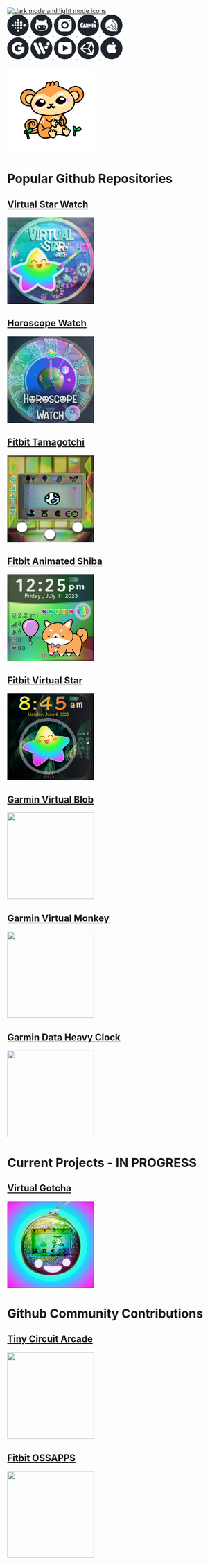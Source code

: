 

 </a>
<a href="https://www.linkedin.com/in/sarah-bass-a22465268/">
<picture>
  <source media="(prefers-color-scheme: dark)" srcset="https://github.com/SarahBass/SarahBass/assets/69780815/8c10c7c2-289b-4fb0-a1c5-028f4bd44d4e" width="275" height="100">
  <source media="(prefers-color-scheme: light)" srcset="https://github.com/SarahBass/Android-PlayStore-Icons/blob/main/GGSignature.png" width="275" height="100">
  <img alt="dark mode and light mode icons" src="https://github.com/SarahBass/SarahBass/assets/69780815/8c10c7c2-289b-4fb0-a1c5-028f4bd44d4e" width="275" height="100" >
</picture>
 </a>

</br>




<a href="https://gallery.fitbit.com/developer/850971bc-7265-471f-81f9-608d179f4ddd">
<picture>
  <source media="(prefers-color-scheme: dark)" srcset="https://sarahbass.github.io/images/facebook2x.png" width="50" height="50">
  <source media="(prefers-color-scheme: light)" srcset="https://github.com/SarahBass/Android-PlayStore-Icons/blob/main/GGFitbit.png" width="50" height="50">
  <img alt="dark mode and light mode icons" src="https://github.com/SarahBass/Android-PlayStore-Icons/blob/main/GGFitbit.png" width="50" height="50" >
</picture>
 </a>
<a href="https://github.com/SarahBass?tab=repositories">
<picture>
  <source media="(prefers-color-scheme: dark)" srcset="https://sarahbass.github.io/images/twitter2x.png" width="50" height="50">
  <source media="(prefers-color-scheme: light)" srcset="https://github.com/SarahBass/Android-PlayStore-Icons/blob/main/GGgithub.png" width="50" height="50">
  <img alt="dark mode and light mode icons" src="https://github.com/SarahBass/Android-PlayStore-Icons/blob/main/GGgithub.png" width="50" height="50" >
</picture>
 </a>
<a href="https://www.instagram.com/virtualpetstar/">
<picture>
  <source media="(prefers-color-scheme: dark)" srcset="https://sarahbass.github.io/images/instagram2x.png" width="50" height="50">
  <source media="(prefers-color-scheme: light)" srcset="https://github.com/SarahBass/Android-PlayStore-Icons/blob/main/GGInsta.png" width="50" height="50">
  <img alt="dark mode and light mode icons" src="https://github.com/SarahBass/Android-PlayStore-Icons/blob/main/GGInsta.png" width="50" height="50" >
</picture>
 </a>
<a href="https://apps.garmin.com/en-US/developer/f94e72b2-1bb1-4ad4-80ef-a1d38cd49c2c/apps">
<picture>
  <source media="(prefers-color-scheme: dark)" srcset="https://sarahbass.github.io/images/garminicon.png" width="50" height="50">
  <source media="(prefers-color-scheme: light)" srcset="https://github.com/SarahBass/Android-PlayStore-Icons/blob/main/GGGarmin.png" width="50" height="50">
  <img alt="dark mode and light mode icons" src="https://github.com/SarahBass/Android-PlayStore-Icons/blob/main/GGGarmin.png" width="50" height="50" >
</picture>
 </a>
<a href="https://arcade.thumby.us/">
<picture>
  <source media="(prefers-color-scheme: dark)" srcset="https://sarahbass.github.io/images/tinycircuitslogo.png" width="50" height="50">
  <source media="(prefers-color-scheme: light)" srcset="https://github.com/SarahBass/Android-PlayStore-Icons/blob/main/GGtiny.png" width="50" height="50">
  <img alt="dark mode and light mode icons" src="https://github.com/SarahBass/Android-PlayStore-Icons/blob/main/GGtiny.png" width="50" height="50" >
</picture>
 </a>

</br>

<a href="https://play.google.com/store/apps/dev?id=8905289373249083173">
<picture>
  <source media="(prefers-color-scheme: dark)" srcset="https://sarahbass.github.io/images/googleicon.png" width="50" height="50">
  <source media="(prefers-color-scheme: light)" srcset="https://github.com/SarahBass/Android-PlayStore-Icons/blob/main/GGGoogle.png" width="50" height="50">
  <img alt="dark mode and light mode icons" src="https://github.com/SarahBass/Android-PlayStore-Icons/blob/main/GGGoogle.png" width="50" height="50" >
</picture>
 </a>
<a href="https://play.google.com/store/apps/details?id=com.academy.testwatch3">
<picture>
  <source media="(prefers-color-scheme: dark)" srcset="https://github.com/SarahBass/SarahBass.github.io/blob/main/images/wearosicon.png" width="50" height="50">
  <source media="(prefers-color-scheme: light)" srcset="https://github.com/SarahBass/Android-PlayStore-Icons/blob/main/GGWearOS.png" width="50" height="50">
  <img alt="dark mode and light mode icons" src="https://github.com/SarahBass/Android-PlayStore-Icons/blob/main/GGWearOS.png" width="50" height="50" >
</picture>
 </a>
<a href="https://www.youtube.com/@sarahbass30/videos">
<picture>
  <source media="(prefers-color-scheme: dark)" srcset="https://github.com/SarahBass/SarahBass.github.io/blob/main/images/youtube.png" width="50" height="50">
  <source media="(prefers-color-scheme: light)" srcset="https://github.com/SarahBass/Android-PlayStore-Icons/blob/main/GGYoutube.png" width="50" height="50">
  <img alt="dark mode and light mode icons" src="https://github.com/SarahBass/Android-PlayStore-Icons/blob/main/GGYoutube.png" width="50" height="50" >
</picture>
 </a>
 <a href="https://learn.unity.com/u/sarahbass?tab=profile">
<picture>
  <source media="(prefers-color-scheme: dark)" srcset="https://github.com/SarahBass/SarahBass.github.io/blob/main/images/unityicon.png" width="50" height="50">
  <source media="(prefers-color-scheme: light)" srcset="https://github.com/SarahBass/Android-PlayStore-Icons/blob/main/GGUnity.png" width="50" height="50">
  <img alt="dark mode and light mode icons" src="https://github.com/SarahBass/Android-PlayStore-Icons/blob/main/GGUnity.png" width="50" height="50" >
</picture>
 </a>
 <a href="https://appstoreconnect.apple.com/apps">
<picture>
  <source media="(prefers-color-scheme: dark)" srcset="https://github.com/SarahBass/SarahBass.github.io/blob/main/images/appleicon.png" width="50" height="50">
  <source media="(prefers-color-scheme: light)" srcset="https://github.com/SarahBass/Android-PlayStore-Icons/blob/main/GGApple.png" width="50" height="50">
  <img alt="dark mode and light mode icons" src="https://github.com/SarahBass/Android-PlayStore-Icons/blob/main/GGApple.png" width="50" height="50" >
</picture>
 </a>

![Alt text](https://github.com/SarahBass/VirtualPetMonkey/blob/main/animatedmonkeygif.png )



# Popular Github Repositories 

## [Virtual Star Watch](https://play.google.com/store/apps/details?id=com.academy.testwatch3)

[<img src="https://github.com/SarahBass/Android-PlayStore-Icons/blob/main/VSWatchIcon.png" width="200" height="200">](https://github.com/SarahBass/WearOS-Animated-Star-Watch)


## [Horoscope Watch](https://github.com/SarahBass/HoroscopeWatchAndroid/blob/main/README.md)

[<img src="https://github.com/SarahBass/Android-PlayStore-Icons/blob/main/HoroscopeWatch.png" width="200" height="200">](https://github.com/SarahBass/HoroscopeWatchAndroid/blob/main/README.md)

## [Fitbit Tamagotchi](https://gallery.fitbit.com/details/53f8ef1e-9c56-4699-8972-6f788f1710d1)

[<img src="https://github.com/SarahBass/Virtual-Pet-APP/raw/main/promo/Versa3_336_pixel_2%209.png" width="200" height="200">](https://github.com/SarahBass/Virtual-Pet-APP)

## [Fitbit Animated Shiba](https://gallery.fitbit.com/details/6e255398-2919-4268-9ee5-a7674c3e4637)

[<img src="https://github.com/SarahBass/VirtualPetShiba/raw/main/promo/Untitled_49%206.png" width="200" height="200">](https://github.com/SarahBass/VirtualPetShiba)

## [Fitbit Virtual Star](https://github.com/SarahBass/Season-Star-Pet-Fitbit-Clockface)

[<img src="https://github.com/SarahBass/StarWatchV3/raw/main/Versa3copy%208.png" width="200" height="200">](https://github.com/SarahBass/Season-Star-Pet-Fitbit-Clockface)

## [Garmin Virtual Blob](https://apps.garmin.com/en-US/developer/f94e72b2-1bb1-4ad4-80ef-a1d38cd49c2c/apps)

[<img src="https://services.garmin.com/appsLibraryBusinessServices_v0/rest/apps/03cb70fd-ce8f-410a-836e-94ad4648c5d8/icon/b0965b38-68fd-44e4-bea5-61debe880f50" width="200" height="200">](https://github.com/SarahBass/Virtual-Garmin-Pet)

## [Garmin Virtual Monkey](https://apps.garmin.com/en-US/developer/f94e72b2-1bb1-4ad4-80ef-a1d38cd49c2c/apps)

[<img src="https://services.garmin.com/appsLibraryBusinessServices_v0/rest/apps/5a0ab9df-301b-4d21-bfa8-1f0aaa8ce2bd/icon/3734c5bb-dadd-4ad7-b14c-6b32dfa37176" width="200" height="200">](https://github.com/SarahBass/VirtualPetMonkey)

## [Garmin Data Heavy Clock](https://apps.garmin.com/en-US/developer/f94e72b2-1bb1-4ad4-80ef-a1d38cd49c2c/apps)

[<img src="https://sarahbass.github.io/images/Untitled_95.png" width="200" height="200">](https://github.com/SarahBass/DataHeavyGarmin/blob/main/README.md)


#  Current Projects - IN PROGRESS 

## [Virtual Gotcha](https://github.com/SarahBass/VirtualGotcha)

[<img src="https://raw.githubusercontent.com/SarahBass/VirtualGotcha/main/VirtualPetSteps/Watch%20Virtual%20Pet/Assets.xcassets/AppIcon.appiconset/Untitled%20112.png" width="200" height="200">](https://github.com/SarahBass/VirtualGotcha)

#  Github Community Contributions 

## [Tiny Circuit Arcade](https://github.com/TinyCircuits/TinyCircuits-Thumby-Games/tree/master/VirtualPet)

[<img src="https://m.media-amazon.com/images/I/710fHPZ7pDL._AC_SX679_.jpg" width="200" height="200">](https://github.com/TinyCircuits/TinyCircuits-Thumby-Games)

## [Fitbit OSSAPPS](https://github.com/Fitbit/ossapps)

[<img src="https://blog.ourcrowd.com/wp-content/uploads/2015/11/fitbit-logo.jpg" width="200" height="200">](https://github.com/Fitbit/ossapps)

